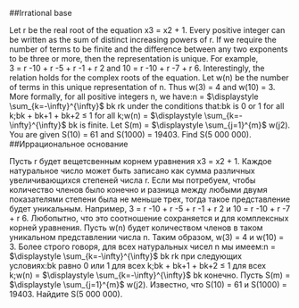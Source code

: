 ##Irrational base

Let r be the real root of the equation x3 = x2 + 1.
Every positive integer can be written as the sum of distinct increasing powers of r.
If we require the number of terms to be finite and the difference between any two exponents to be three or more, then the representation is unique.
For example, 3 = r -10 + r -5 + r -1 + r 2 and 10 = r -10 + r -7 + r 6.
Interestingly, the relation holds for the complex roots of the equation.
Let w(n) be the number of terms in this unique representation of n. Thus w(3) = 4 and w(10) = 3.
More formally, for all positive integers n, we have:n = $\displaystyle \sum_{k=-\infty}^{\infty}$ bk rk
under the conditions that:bk is 0 or 1 for all k;bk + bk+1 + bk+2 ≤ 1 for all k;w(n) = $\displaystyle \sum_{k=-\infty}^{\infty}$ bk is finite.
Let S(m) = $\displaystyle \sum_{j=1}^{m}$ w(j2).
You are given S(10) = 61 and S(1000) = 19403.
Find S(5 000 000).
##Иррациональное основание

Пусть r будет вещетсвенным корнем уравнения x3 = x2 + 1.
Каждое натуральное число может быть записано как сумма различных увеличивающихся степеней числа r.
Если мы потребуем, чтобы количество членов было конечно и разница между любыми двумя показателями степени была не меньше трех, тогда такое представление будет уникальным.
Например, 3 = r -10 + r -5 + r -1 + r 2 и 10 = r -10 + r -7 + r 6.
Любопытно, что это соотношение сохраняется и для комплексных корней уравнения.
Пусть w(n) будет количеством членов в таком уникальном представлении числа n. Таким образом, w(3) = 4 и w(10) = 3.
Более строго говоря, для всех натуральных чисел n мы имеем:n = $\displaystyle \sum_{k=-\infty}^{\infty}$ bk rk
при следующих условиях:bk равно 0 или 1 для всех k;bk + bk+1 + bk+2 ≤ 1 для всех k;w(n) = $\displaystyle \sum_{k=-\infty}^{\infty}$ bk конечно.
Пусть S(m) = $\displaystyle \sum_{j=1}^{m}$ w(j2).
Известно, что S(10) = 61 и S(1000) = 19403.
Найдите S(5 000 000).
